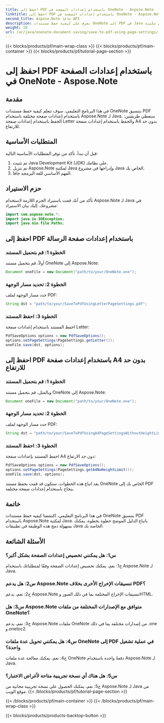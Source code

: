 ```yaml
---
title: احفظ إلى PDF باستخدام إعدادات الصفحة في OneNote - Aspose.Note
linktitle: احفظ إلى PDF باستخدام إعدادات الصفحة في OneNote - Aspose.Note
second_title: Aspose.Note جافا API
description: تعرف على كيفية حفظ مستندات OneNote إلى PDF في Java باستخدام مكتبة Aspose.Note. دليل خطوة بخطوة مع أمثلة التعليمات البرمجية لإعدادات الصفحة المختلفة.
weight: 19
url: /ar/java/onenote-document-saving/save-to-pdf-using-page-settings/
---
```


{{< blocks/products/pf/main-wrap-class >}}
{{< blocks/products/pf/main-container >}}
{{< blocks/products/pf/tutorial-page-section >}}

# احفظ إلى PDF باستخدام إعدادات الصفحة في OneNote - Aspose.Note

## مقدمة

في هذا البرنامج التعليمي، سوف نتعلم كيفية حفظ مستندات OneNote بتنسيق PDF باستخدام إعدادات صفحة مختلفة باستخدام Aspose.Note لـ Java. سنغطي طريقتين: الحفظ باستخدام إعدادات صفحة Letter والحفظ باستخدام إعدادات صفحة A4 بدون حد للارتفاع.

## المتطلبات الأساسية

قبل أن نبدأ، تأكد من توفر المتطلبات الأساسية التالية:

1. تم تثبيت Java Development Kit (JDK) على نظامك.
2. تم تنزيل Aspose.Note لمكتبة Java وإدراجها في مشروع Java الخاص بك.
3. الفهم الأساسي للغة البرمجة جافا.

## حزم الاستيراد

تأكد من أنك قمت باستيراد الحزم اللازمة لاستخدام Aspose.Note لـ Java في مشروعك. إليك بيان الاستيراد:

```java
import com.aspose.note.*;
import java.io.IOException;
import java.nio.file.Paths;
```

## احفظ إلى PDF باستخدام إعدادات صفحة الرسالة

### الخطوة 1: قم بتحميل المستند

أولاً، قم بتحميل مستند OneNote إلى Aspose.Note:

```java
Document oneFile = new Document("path/to/your/OneNote.one");
```

### الخطوة 2: تحديد مسار الوجهة

حدد مسار الوجهة لملف PDF:

```java
String dst = "path/to/your/SaveToPdfUsingLetterPageSettings.pdf";
```

### الخطوة 3: احفظ المستند

احفظ المستند باستخدام إعدادات صفحة Letter:

```java
PdfSaveOptions options = new PdfSaveOptions();
options.setPageSettings(PageSettings.getLetter());
oneFile.save(dst, options);
```

## احفظ إلى PDF باستخدام إعدادات صفحة A4 بدون حد للارتفاع

### الخطوة 1: قم بتحميل المستند

وبالمثل، قم بتحميل مستند OneNote إلى Aspose.Note:

```java
Document oneFile = new Document("path/to/your/OneNote.one");
```

### الخطوة 2: تحديد مسار الوجهة

حدد مسار الوجهة لملف PDF:

```java
String dst = "path/to/your/SaveToPdfUsingA4PageSettingsWithoutHeightLimit.pdf";
```

### الخطوة 3: احفظ المستند

احفظ المستند بإعدادات صفحة A4 دون حد الارتفاع:

```java
PdfSaveOptions options = new PdfSaveOptions();
options.setPageSettings(PageSettings.getA4NoHeightLimit());
oneFile.save(dst, options);
```

بعد اتباع هذه الخطوات، ستكون قد قمت بحفظ مستند OneNote الخاص بك إلى PDF بنجاح باستخدام إعدادات صفحة مختلفة.

## خاتمة

في هذا البرنامج التعليمي، اكتشفنا كيفية حفظ مستندات OneNote بتنسيق PDF باستخدام Aspose.Note لمكتبة Java. باتباع الدليل الموضح خطوة بخطوة، يمكنك بسهولة دمج هذه الوظيفة في تطبيقات Java الخاصة بك.

## الأسئلة الشائعة

### س1: هل يمكنني تخصيص إعدادات الصفحة بشكل أكبر؟

ج1: نعم، يمكنك تخصيص إعدادات الصفحة وفقًا لمتطلباتك باستخدام Aspose.Note لـ Java.

### س2: هل يدعم Aspose.Note تنسيقات الإخراج الأخرى بخلاف PDF؟

ج2: نعم، يدعم Aspose.Note تنسيقات الإخراج المختلفة بما في ذلك الصور وHTML.

### س3: هل Aspose.Note متوافق مع الإصدارات المختلفة من ملفات OneNote؟

ج3: نعم، يدعم Aspose.Note ملفات OneNote من إصدارات مختلفة بما في ذلك .one و.onetoc2.

### س4: هل يمكنني تحويل عدة ملفات OneNote إلى PDF في عملية تشغيل واحدة؟

ج4: نعم، يمكنك معالجة عدة ملفات OneNote دفعةً واحدة باستخدام Aspose.Note لـ Java.

### س5: هل هناك أي نسخة تجريبية متاحة لأغراض الاختبار؟

ج5: نعم، يمكنك الحصول على نسخة تجريبية مجانية من Aspose.Note لـ Java من موقع الويب.
{{< /blocks/products/pf/tutorial-page-section >}}

{{< /blocks/products/pf/main-container >}}
{{< /blocks/products/pf/main-wrap-class >}}

{{< blocks/products/products-backtop-button >}}
